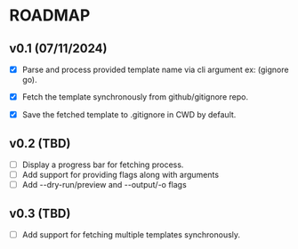 # ROADMAP

## v0.1 (07/11/2024)

- [x] Parse and process provided template name via cli argument ex: (gignore go).
- [x] Fetch the template synchronously from github/gitignore repo.
- [x] Save the fetched template to .gitignore in CWD by default.


## v0.2 (TBD)

- [ ] Display a progress bar for fetching process.
- [ ] Add support for providing flags along with arguments
- [ ] Add --dry-run/preview and --output/-o flags

## v0.3 (TBD)

- [ ] Add support for fetching multiple templates synchronously.
